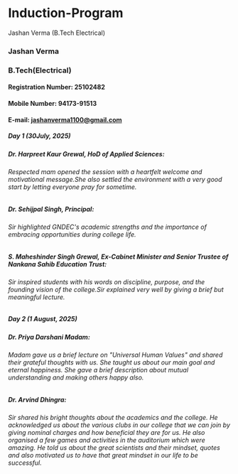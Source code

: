 # Induction-Program
Jashan Verma (B.Tech Electrical) 
### Jashan Verma 
### B.Tech(Electrical) 
#### Registration Number: 25102482
#### Mobile Number: 94173-91513
#### E-mail: jashanverma1100@gmail.com
##### Day 1 (30July, 2025) 

##### Dr. Harpreet Kaur Grewal, HoD of Applied Sciences:
###### Respected mam opened the session with a heartfelt welcome and motivational message.She also settled the environment with a very good start by letting everyone pray for sometime. 

##### Dr. Sehijpal Singh, Principal:
###### Sir highlighted GNDEC's academic strengths and the importance of embracing opportunities during college life.

##### S. Maheshinder Singh Grewal, Ex-Cabinet Minister and Senior Trustee of Nankana Sahib Education Trust:
###### Sir inspired students with his words on discipline, purpose, and the founding vision of the college.Sir explained very well by giving a brief but meaningful lecture.
##### Day 2 (1 August, 2025) 
##### Dr. Priya Darshani Madam:
###### Madam gave us a brief lecture on "Universal Human Values" and shared their grateful thoughts with us. She taught us about our main goal and eternal happiness. She gave a brief description about mutual understanding and making others happy also.
##### Dr. Arvind Dhingra:
###### Sir shared his bright thoughts about the academics and the college. He acknowledged us about the various clubs in our college that we can join by giving nominal charges and how beneficial they are for us. He also organised a few games and activities in the auditorium which were amazing. He told us about the great scientists and their mindset, quotes and also motivated us to have that great mindset in our life to be successful.
